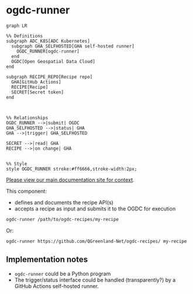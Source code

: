 # ogdc-runner

```mermaid
graph LR

%% Definitions
subgraph ADC_K8S[ADC Kubernetes]
  subgraph GHA_SELFHOSTED[GHA self-hosted runner]
    OGDC_RUNNER[ogdc-runner]
  end
  OGDC[Open Geospatial Data Cloud]
end

subgraph RECIPE_REPO[Recipe repo]
  GHA[GitHub Actions]
  RECIPE[Recipe]
  SECRET[Secret token]
end



%% Relationships
OGDC_RUNNER -->|submit| OGDC
GHA_SELFHOSTED -->|status| GHA
GHA -->|trigger| GHA_SELFHOSTED

SECRET -->|read| GHA
RECIPE -->|on change| GHA


%% Style
style OGDC_RUNNER stroke:#ff6666,stroke-width:2px;
```

[Please view our main documentation site for context](https://qgreenland-net.github.io).

This component:

* defines and documents the recipe API(s)
* accepts a recipe as input and submits it to the OGDC for execution

```bash
ogdc-runner /path/to/ogdc-recipes/my-recipe
```

Or:

```bash
ogdc-runner https://github.com/QGreenland-Net/ogdc-recipes/ my-recipe
```


## Implementation notes

* `ogdc-runner` could be a Python program
* The trigger/status interface could be handled (transparently?) by a GitHub Actions
  self-hosted runner.
